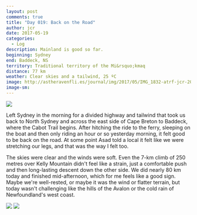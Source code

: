 ```yaml
---
layout: post
comments: true
title: "Day 019: Back on the Road"
author: jcr
date: 2017-05-19
categories:
  - Log
description: Mainland is good so far.
beginning: Sydney
end: Baddeck, NS
territory: Traditional territory of the Mi&rsquo;kmaq 
distance: 77 km
weather: Clear skies and a tailwind, 25 ºC
image: http://astheravenfli.es/journal/img/2017/05/IMG_1832-atrf-jcr-2000-web.jpg
image-sm:
---
```


<img src="http://astheravenfli.es/journal/img/2017/05/IMG_7967-atrf-ac-2000-web.jpg">

Left Sydney in the morning for a divided highway and tailwind that took us back to North Sydney and across the east side of Cape Breton to Baddeck, where the Cabot Trail begins. After hitching the ride to the ferry, sleeping on the boat and then only riding an hour or so yesterday morning, it felt good to be back on the road. At some point Asad told a local it felt like we were stretching our legs, and that was the way I felt too.

The skies were clear and the winds were soft. Even the 7-km climb of 250 metres over Kelly Mountain didn't feel like a strain, just a comfortable push and then long-lasting descent down the other side. We did nearly 80 km today and finished mid-afternoon, which for me feels like a good sign. Maybe we're well-rested, or maybe it was the wind or flatter terrain, but today wasn't challenging like the hills of the Avalon or the cold rain of Newfoundland's west coast.

<img src="http://astheravenfli.es/journal/img/2017/05/IMG_7961-atrf-ac-2000-web.jpg">

<img src="http://astheravenfli.es/journal/img/2017/05/IMG_7954-atrf-ac-2000-web.jpg">